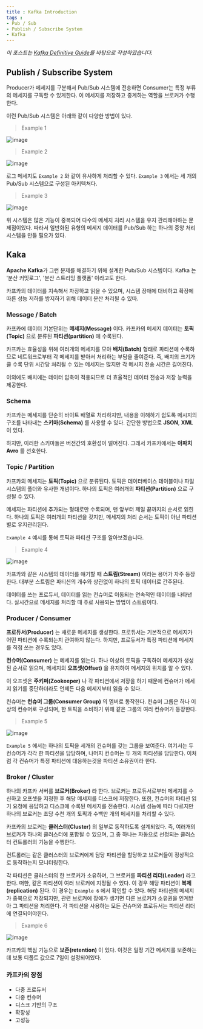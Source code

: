 ```yaml
---
title : Kafka Introduction
tags :
- Pub / Sub
- Publish / Subscribe System
- Kafka
---
```


*이 포스트는 [Kafka Definitive Guide](https://github.com/Avkash/mldl/blob/master/pages/docs/books/confluent-kafka-definitive-guide-complete.pdf)를 바탕으로 작성하였습니다.*

## Publish / Subscribe System

Producer가 메세지를 구분해서 Pub/Sub 시스템에 전송하면 Consumer는 특정 부류의 메세지를 구독할 수 있게한다. 이 메세지를 저장하고 중계하는 역할을 브로커가 수행한다.

이런 Pub/Sub 시스템은 아래와 같이 다양한 방법이 있다.

> Example 1

![image](https://user-images.githubusercontent.com/44635266/70034511-a6a11700-15f4-11ea-91cd-26ca31822975.png)

> Example 2

![image](https://user-images.githubusercontent.com/44635266/70034515-a86ada80-15f4-11ea-99c5-42aeb14c11c3.png)

로그 메세지도 `Example 2` 와 같이 유사하게 처리할 수 있다. `Example 3` 에서는 세 개의 Pub/Sub 시스템으로 구성된 아키텍쳐다.

> Example 3

![image](https://user-images.githubusercontent.com/44635266/70034517-a99c0780-15f4-11ea-9136-af10688a616b.png)

위 시스템은 많은 기능이 중복되어 다수의 메세지 처리 시스템을 유지 관리해야하는 문제점이있다. 따라서 일반화된 유형의 메세지 데이터를 Pub/Sub 하는 하나의 중앙 처리 시스템을 만들 필요가 있다.

## Kaka

**Apache Kafka**가 그런 문제를 해결하기 위해 설계한 Pub/Sub 시스템이다. Kafka 는 '분산 커밋로그', '분산 스트리밍 플랫폼' 이라고도 한다.

카프카의 데이터를 지속해서 자장하고 읽을 수 있으며, 시스템 장애에 대비하고 확장에 따른 성능 저하를 방지하기 위해 데이터 분산 처리될 수 있따.

### Message / Batch

카프카에 데이터 기본단위는 **메세지(Message)** 이다. 카프카의 메세지 데이터는 **토픽(Topic)** 으로 분류된 **파티션(partition)** 에 수록된다.

카프카는 효율성을 위해 여러개의 메세지를 모아 **배치(Batch)** 형태로 파티션에 수록하므로 네트워크로부터 각 메세지를 받아서 처리하는 부담을 줄여준다. 즉, 배치의 크기가 클 수록 단위 시간당 처리될 수 있는 메세지는 많지만 각 메시지 전송 시간은 길어진다. 

이외에도 배치에는 데이터 압축이 적용되므로 더 효율적인 데이터 전송과 저장 능력을 제공한다.

### Schema

카프카는 메세지를 단순히 바이트 배열로 처리하지만, 내용을 이해하기 쉽도록 메시지의 구조를 나타내는 **스키마(Schema)** 를 사용할 수 있다. 간단한 방법으로 **JSON**, **XML** 이 있다.

하지만, 이러한 스키마들은 버전간의 호환성이 떨어진다. 그래서 카프카에서는 **아파치 Avro** 를 선호한다. 

### Topic / Partition

카프카의 메세지는 **토픽(Topic)** 으로 분류된다. 토픽은 데이터베이스 테이블이나 파일 시스템의 폴더와 유사한 개념이다. 하나의 토픽은 여러개의 **파티션(Partition)** 으로 구성될 수 있다.

메세지는 파티션에 추가되는 형태로만 수록되며, 맨 앞부터 제일 끝까지의 순서로 읽힌다. 하나의 토픽은 여러개의 파티션을 갖지만, 메세지의 처리 순서는 토픽이 아닌 파티션별로 유지관리된다. 

`Example 4` 예시를 통해 토픽과 파티션 구조를 알아보겠습니다.

> Example 4

![image](https://user-images.githubusercontent.com/44635266/70034524-ab65cb00-15f4-11ea-8db0-45ce92d9a625.png)

카프카와 같은 시스템의 데이터를 얘기할 때 **스트림(Stream)** 이라는 용어가 자주 등장한다. 대부분 스트림은 파티션의 개수와 상관없이 하나의 토픽 데이터로 간주된다.

데이터를 쓰는 프로듀서, 데이터를 읽는 컨슈머로 이동되는 연속적인 데이터를 나타낸다. 실시간으로 메세지를 처리할 때 주로 사용되는 방법이 스트림이다.

### Producer / Consumer

**프로듀서(Producer)** 는 새로운 메세지를 생성한다. 프로듀서는 기본적으로 메세지가 어떤 파티션에 수록되는지 관여하지 않는다. 하지만, 프로듀서가 특정 파티션에 메세지를 직접 쓰는 경우도 있다.

**컨슈머(Consumer)** 는 메세지를 읽는다. 하나 이상의 토픽을 구독하여 메세지가 생성된 순서로 읽으며, 메세지의 **오프셋(Offset)** 을 유지하여 메세지의 위치를 알 수 있다.

이 오프셋은 **주키퍼(Zookeeper)** 나 각 파티션에서 저장을 하기 때문에 컨슈머가 메세지 읽기를 중단하더라도 언제든 다음 메세지부터 읽을 수 있다.

컨슈머는 **컨슈머 그룹(Consumer Group)** 의 멤버로 동작한다. 컨슈머 그룹은 하나 이상의 컨슈머로 구성되며, 한 토픽을 소비하기 위해 같은 그룹의 여러 컨슈머가 등장한다. 

> Example 5

![image](https://user-images.githubusercontent.com/44635266/70034528-ac96f800-15f4-11ea-9e69-cd6a7c65d9f3.png)

`Example 5` 에서는 하나의 토픽을 세개의 컨슈머를 갖는 그룹을 보여준다. 여기서는 두 컨슈머가 각각 한 파티션을 담당하며, 나머지 컨슈머는 두 개의 파티션을 담당한다. 이처럼 각 컨슈머가 특정 파티션에 대응하는것을 파티션 소유권이라 한다.

### Broker / Cluster

하나의 카프카 서버를 **브로커(Broker)** 라 한다. 브로커는 프로듀서로부터 메세지를 수신하고 오프셋을 지정한 후 해당 메세지를 디스크에 저장한다. 또한, 컨슈머의 파티션 읽기 요청에 응답하고 디스크에 수록된 메세지를 전송한다. 시스템 성능에 따라 다르지만 하나의 브로커는 초당 수천 개의 토픽과 수백만 개의 메세지를 처리할 수 있다.

카프카의 브로커는 **클러스터(Cluster)** 의 일부로 동작하도록 설계되었다. 즉, 여러개의 브로커가 하나의 클러스터에 포함될 수 있으며, 그 중 하나는 자동으로 선정되는 클러스터 컨트롤러의 기능을 수행한다.

컨트롤러는 같은 클러스터의 브로커에게 담당 파티션을 할당하고 브로커들이 정상적으로 동작하는지 모니터링한다.

각 파티션은 클러스터의 한 브로커가 소유하며, 그 브로커를 **파티션 리더(Leader)** 라고 한다. 떠한, 같은 파티션이 여러 브로커에 지정될 수 있다. 이 경우 해당 파티션이 **복제(replication)** 된다. 이 경우는 `Example 6` 에서 확인할 수 있다. 해당 파티션의 메세지가 중복으로 저장되지만, 관련 브로커에 장애가 생기면 다른 브로커가 소유권을 인계받아 그 파티션을 처리한다. 각 파티션을 사용하는 모든 컨슈머와 프로듀서는 파티션 리더에 연결되어야한다.

> Example 6

![image](https://user-images.githubusercontent.com/44635266/70034532-ae60bb80-15f4-11ea-87a4-7c4ce7895ab7.png)

카프카의 핵심 기능으로 **보존(retention)** 이 있다. 이것은 일정 기간 메세지를 보존하는데 보통 디폴트 값으로 7일이 설정되어있다.

### 카프카의 장점

* 다중 프로듀서
* 다중 컨슈머
* 디스크 기반의 구조
* 확장성
* 고성능

